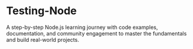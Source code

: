 # Testing-Node
 A step-by-step Node.js learning journey with code examples, documentation, and community engagement to master the fundamentals and build real-world projects.
